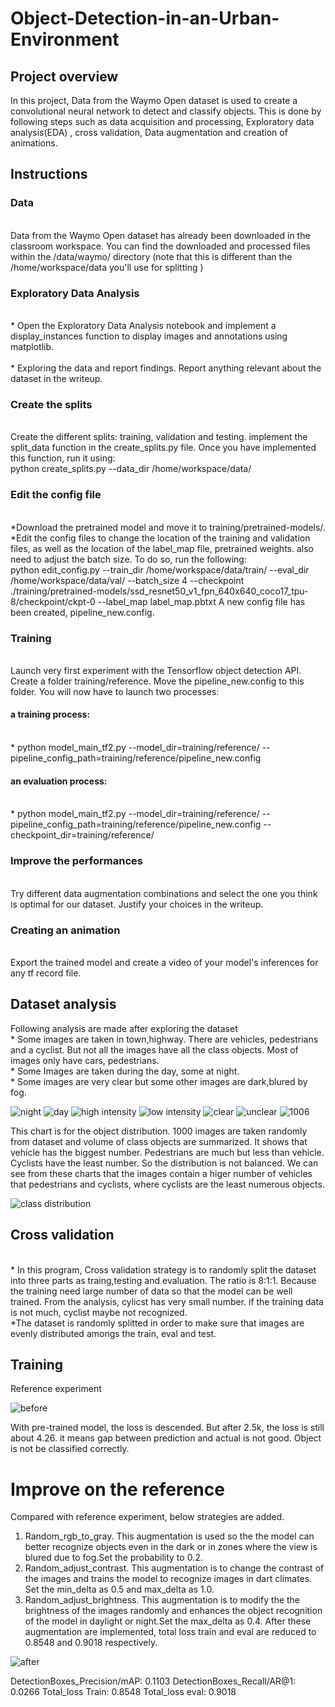 # Object-Detection-in-an-Urban-Environment

## Project overview
In this project, Data from the Waymo Open dataset is used to create a convolutional neural network to detect and classify objects. This is done by following steps such as data acquisition and processing, Exploratory data analysis(EDA) , cross validation, Data augmentation and creation of animations.

## Instructions
### Data
<br> Data from the Waymo Open dataset has already been downloaded in the classroom workspace. You can find the downloaded and processed files within the /data/waymo/ directory (note that this is different than the /home/workspace/data you'll use for splitting )
### Exploratory Data Analysis
<br> * Open the Exploratory Data Analysis notebook and implement a display_instances function to display images and annotations using matplotlib.  
<br> * Exploring the data and report findings. Report anything relevant about the dataset in the writeup.
### Create the splits
<br> Create the different splits: training, validation and testing. implement the split_data function in the create_splits.py file. Once you have implemented this function, run it using:
<br> python create_splits.py --data_dir /home/workspace/data/
### Edit the config file
<br> *Download the pretrained model and move it to training/pretrained-models/.
<br> *Edit the config files to change the location of the training and validation files, as well as the location of the label_map file, pretrained weights. also need to adjust the batch size. To do so, run the following:
<br> python edit_config.py --train_dir /home/workspace/data/train/ --eval_dir /home/workspace/data/val/ --batch_size 4 --checkpoint ./training/pretrained-models/ssd_resnet50_v1_fpn_640x640_coco17_tpu-8/checkpoint/ckpt-0 --label_map label_map.pbtxt
A new config file has been created, pipeline_new.config.
### Training
<br> Launch very first experiment with the Tensorflow object detection API. Create a folder training/reference. Move the pipeline_new.config to this folder. You will now have to launch two processes:
#### a training process:
<br> * python model_main_tf2.py --model_dir=training/reference/ --pipeline_config_path=training/reference/pipeline_new.config
#### an evaluation process:
<br> * python model_main_tf2.py --model_dir=training/reference/ --pipeline_config_path=training/reference/pipeline_new.config --checkpoint_dir=training/reference/
### Improve the performances
<br> Try different data augmentation combinations and select the one you think is optimal for our dataset. Justify your choices in the writeup.
### Creating an animation
<br> Export the trained model and create a video of your model's inferences for any tf record file. 

## Dataset analysis
Following analysis are made after exploring the dataset
<br> * Some images are taken in town,highway. There are vehicles, pedestrians and a cyclist. But not all the images have all the class objects. Most of images only have cars, pedestrians. 
<br> * Some Images are taken during the day, some at night.
<br> * Some images are very clear but some other images are dark,blured by fog.

![night](https://user-images.githubusercontent.com/99339837/153398084-f9d3ddea-5d23-44f4-bda9-aaa1ecb37c4f.jpg)
![day](https://user-images.githubusercontent.com/99339837/153398017-5336c4ed-6d45-4736-8794-613f0b237ad0.jpg)
![high intensity](https://user-images.githubusercontent.com/99339837/153402604-ca183133-97df-4386-9f42-277638035cb9.jpg)
![low intensity](https://user-images.githubusercontent.com/99339837/153401309-a31dcabd-1ea9-4e8b-9369-0fe7c12421c6.jpg)
![clear](https://user-images.githubusercontent.com/99339837/153400726-d0c76308-8ca9-4922-a7f9-b5c0b63b4109.jpg)
![unclear](https://user-images.githubusercontent.com/99339837/153401355-c5291b1b-4469-4ad1-9685-22329ea45f43.jpg)
![1006](https://user-images.githubusercontent.com/99339837/170037858-bec2b546-da51-43f3-a261-a123ab2bce36.jpg)

This chart is for the object distribution. 
1000 images are taken randomly from dataset and volume of class objects are summarized. It shows that vehicle has the biggest number.  Pedestrians are much but less than vehicle. Cyclists have the least number. So the distribution is not balanced.
We can see from these charts that the images contain a higer number of vehicles that pedestrians and cyclists, where cyclists are the least numerous objects.

![class distribution](https://user-images.githubusercontent.com/99339837/170052524-5ace906c-2d1a-42b4-b9ab-d40d1fcfc9e8.jpg)

## Cross validation
<br> * In this program, Cross validation strategy is to randomly split the dataset into three parts as traing,testing and evaluation. The ratio is 8:1:1. Because the training need large number of data so that the model can be well trained. From the analysis, cylicst has very small number. if the training data is not much, cyclist maybe not recognized.
<br> *The dataset is randomly splitted in order to make sure that images are evenly distributed amongs the train, eval and test.

## Training
Reference experiment




![before](https://user-images.githubusercontent.com/99339837/153402771-86d8fe5d-a29e-4088-b4d9-7673caa91896.jpg)





With pre-trained model, the loss is descended. But after 2.5k, the loss is still about 4.26. it means gap between prediction and actual is not good. Object is not be classified correctly.



# Improve on the reference
Compared with reference experiment, below strategies are added.
1. Random_rgb_to_gray. This augmentation is used so the the model can better recognize objects even in the dark or in zones where the view is blured due to fog.Set the probability to 0.2.
2. Random_adjust_contrast. This augmentation is to change the contrast of the images and trains the model to recognize images in dart climates. Set the min_delta as 0.5 and max_delta as 1.0.
3. Random_adjust_brightness. This augmentation is to modify the the brightness of the images randomly and enhances the object recognition of the model in daylight or night.Set the max_delta as 0.4.
After these augmentation are implemented, total loss train and eval are reduced to 0.8548 and 0.9018 respectively.

 ![after](https://user-images.githubusercontent.com/99339837/153401113-f6b3fadf-cd3b-452e-a02f-448c7e5a752d.jpg)


DetectionBoxes_Precision/mAP: 0.1103
DetectionBoxes_Recall/AR@1: 0.0266
Total_loss Train: 0.8548
Total_loss eval:  0.9018


